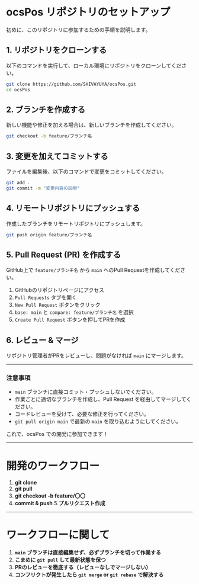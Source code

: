 # ocsPos リポジトリのセットアップ
初めに、このリポジトリに参加するための手順を説明します。

## 1. リポジトリをクローンする
以下のコマンドを実行して、ローカル環境にリポジトリをクローンしてください。

```sh
git clone https://github.com/SHIVAYUYA/ocsPos.git
cd ocsPos
```

## 2. ブランチを作成する
新しい機能や修正を加える場合は、新しいブランチを作成してください。

```sh
git checkout -b feature/ブランチ名
```

## 3. 変更を加えてコミットする
ファイルを編集後、以下のコマンドで変更をコミットしてください。

```sh
git add .
git commit -m "変更内容の説明"
```

## 4. リモートリポジトリにプッシュする
作成したブランチをリモートリポジトリにプッシュします。

```sh
git push origin feature/ブランチ名
```

## 5. Pull Request (PR) を作成する
GitHub上で `feature/ブランチ名` から `main` へのPull Requestを作成してください。

1. GitHubのリポジトリページにアクセス
2. `Pull Requests` タブを開く
3. `New Pull Request` ボタンをクリック
4. `base: main` と `compare: feature/ブランチ名` を選択
5. `Create Pull Request` ボタンを押してPRを作成

## 6. レビュー & マージ
リポジトリ管理者がPRをレビューし、問題がなければ `main` にマージします。

---

### **注意事項**
- `main` ブランチに直接コミット・プッシュしないでください。
- 作業ごとに適切なブランチを作成し、Pull Request を経由してマージしてください。
- コードレビューを受けて、必要な修正を行ってください。
- `git pull origin main` で最新の `main` を取り込むようにしてください。

これで、ocsPos での開発に参加できます！ 

---

# **開発のワークフロー**
1. **git clone**
2. **git pull**
3. **git checkout -b feature/〇〇**
4. **commit & push**
5.**プルリクエスト作成**
   
---

# **ワークフローに関して**
1. **`main` ブランチは直接編集せず、必ずブランチを切って作業する**
2. **こまめに `git pull` して最新状態を保つ**
3. **PRのレビューを徹底する（レビューなしでマージしない）**
4. **コンフリクトが発生したら `git merge` or `git rebase` で解決する**
